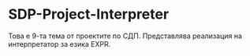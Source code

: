 # SDP-Project-Interpreter
Това е 9-та тема от проектите по СДП. Представлява реализация на интерпретатор за езика EXPR.
